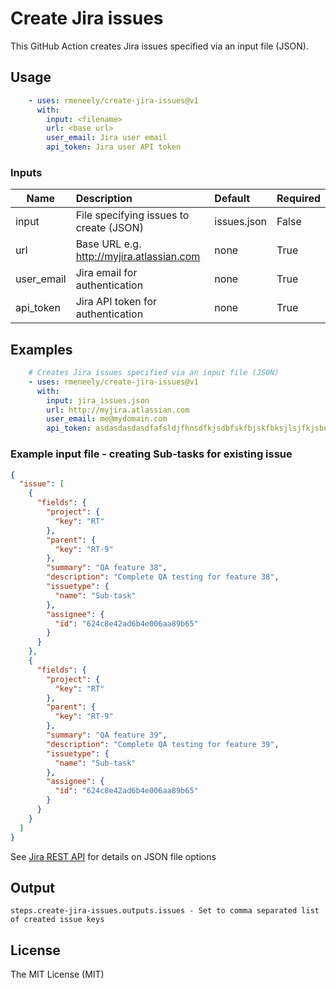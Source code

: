 # Create Jira issues
This GitHub Action creates Jira issues specified via an input file (JSON).

## Usage
```yaml
    - uses: rmeneely/create-jira-issues@v1
      with:
        input: <filename>
        url: <base url>
        user_email: Jira user email
        api_token: Jira user API token
```

### Inputs

| Name       | Description                               | Default     | Required |
| ---------- |:----------------------------------------- | :-----------|:---------|
| input      | File specifying issues to create (JSON)   | issues.json | False    |
| url        | Base URL e.g. http://myjira.atlassian.com | none        | True     |
| user_email | Jira email for authentication        | none        | True     |
| api_token  | Jira API token for authentication    | none        | True     |


## Examples
```yaml
    # Creates Jira issues specified via an input file (JSON)
    - uses: rmeneely/create-jira-issues@v1
      with:
        input: jira_issues.json
        url: http://myjira.atlassian.com
        user_email: me@mydomain.com
        api_token: asdasdasdasdfafsldjfhnsdfkjsdbfskfbjskfbksjlsjfkjsbndvkjsbksbfksjbfknjnbfklj
```

### Example input file - creating Sub-tasks for existing issue
```json
{
  "issue": [
    {
      "fields": {
        "project": {
          "key": "RT"
        },
        "parent": {
          "key": "RT-9"
        },
        "summary": "QA feature 38",
        "description": "Complete QA testing for feature 38",
        "issuetype": {
          "name": "Sub-task"
        },
        "assignee": {
          "id": "624c8e42ad6b4e006aa89b65"
        }
      }
    },
    {
      "fields": {
        "project": {
          "key": "RT"
        },
        "parent": {
          "key": "RT-9"
        },
        "summary": "QA feature 39",
        "description": "Complete QA testing for feature 39",
        "issuetype": {
          "name": "Sub-task"
        },
        "assignee": {
          "id": "624c8e42ad6b4e006aa89b65"
        }
      }
    }
  ]
}
```
See [Jira REST API](https://developer.atlassian.com/cloud/jira/platform/rest/v3/api-group-issues/#api-rest-api-3-issue-post) for details on JSON file options


## Output
```shell
steps.create-jira-issues.outputs.issues - Set to comma separated list of created issue keys
```

## License
The MIT License (MIT)
